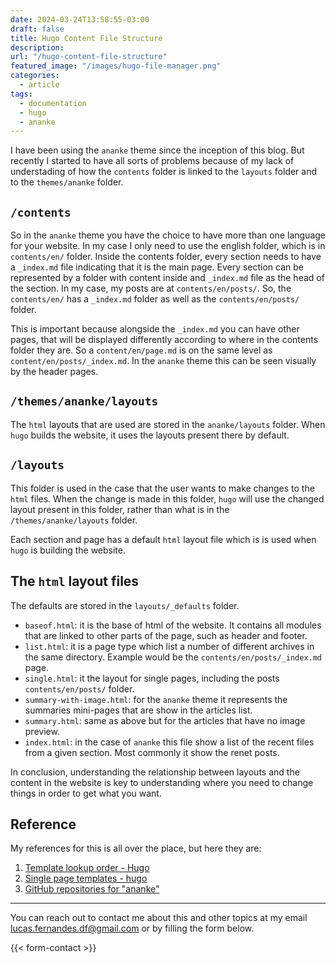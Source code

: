 ```yaml
---
date: 2024-03-24T13:58:55-03:00
draft: false
title: Hugo Content File Structure
description: 
url: "/hugo-content-file-structure"
featured_image: "/images/hugo-file-manager.png"
categories:
  - article
tags:
  - documentation
  - hugo
  - ananke
---
```


I have been using the `ananke` theme since the inception of this blog. But recently I started to have all sorts of problems because of my lack of understading of how the `contents` folder is linked to the `layouts` folder and to the `themes/ananke` folder.

## `/contents`

So in the `ananke` theme you have the choice to have more than one language for your website. In my case I only need to use the english folder, which is in `contents/en/` folder. Inside the contents folder, every section needs to have a `_index.md` file indicating that it is the main page. Every section can be represented by a folder with content inside and `_index.md` file as the head of the section. In my case, my posts are at `contents/en/posts/`. So, the  `contents/en/` has a `_index.md` folder as well as the `contents/en/posts/` folder. 

This is important because alongside the `_index.md` you can have other pages, that will be displayed differently according to where in the contents folder they are. So a `content/en/page.md` is on the same level as `content/en/posts/_index.md`. In the `ananke` theme this can be seen visually by the header pages.

## `/themes/ananke/layouts`

The `html` layouts that are used are stored in the `ananke/layouts` folder. When `hugo` builds the website, it uses the layouts present there by default.

## `/layouts`

This folder is used in the case that the user wants to make changes to the `html` files. When the change is made in this folder, `hugo` will use the changed layout present in this folder, rather than what is in the `/themes/ananke/layouts` folder.

Each section and page has a default `html` layout file which is is used when `hugo` is building the website.

## The `html` layout files

The defaults are stored in the `layouts/_defaults` folder. 

- `baseof.html`: it is the base of html of the website. It contains all modules that are linked to other parts of the page, such as header and footer.
- `list.html`: it is a page type which list a number of different archives in the same directory. Example would be the `contents/en/posts/_index.md` page.
- `single.html`: it the layout for single pages, including the posts `contents/en/posts/` folder.
- `summary-with-image.html`: for the `ananke` theme it represents the summaries mini-pages that are show in the articles list.
- `summary.html`: same as above but for the articles that have no image preview.
- `index.html`: in the case of `ananke` this file show a list of the recent files from a given section. Most commonly it show the renet posts.

In conclusion, understanding the relationship between layouts and the content in the website is key to understanding where you need to change things in order to get what you want.

## Reference

My references for this is all over the place, but here they are:

1. [Template lookup order - Hugo](https://gohugo.io/templates/lookup-order/)
2. [Single page templates - hugo](https://gohugo.io/templates/single-page-templates/)
3. [GitHub repositories for "ananke"](https://github.com/search?q=ananke&type=repositories)

---
You can reach out to contact me about this and other topics at my email lucas.fernandes.df@gmail.com or by filling the form below.

{{< form-contact >}}
